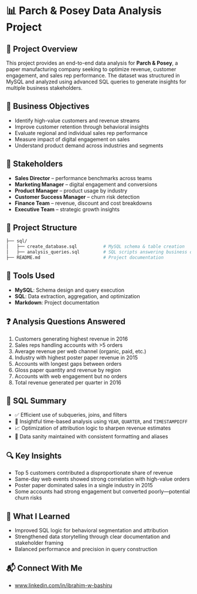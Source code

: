 # 📊 Parch & Posey Data Analysis Project

## 📝 Project Overview  
This project provides an end-to-end data analysis for **Parch & Posey**, a paper manufacturing company seeking to optimize revenue, customer engagement, and sales rep performance. The dataset was structured in MySQL and analyzed using advanced SQL queries to generate insights for multiple business stakeholders.

## 🎯 Business Objectives  
- Identify high-value customers and revenue streams  
- Improve customer retention through behavioral insights  
- Evaluate regional and individual sales rep performance  
- Measure impact of digital engagement on sales  
- Understand product demand across industries and segments  

## 👥 Stakeholders  
- **Sales Director** – performance benchmarks across teams  
- **Marketing Manager** – digital engagement and conversions  
- **Product Manager** – product usage by industry  
- **Customer Success Manager** – churn risk detection  
- **Finance Team** – revenue, discount and cost breakdowns  
- **Executive Team** – strategic growth insights  

## 📁 Project Structure  
```bash
├── sql/
│   ├── create_database.sql          # MySQL schema & table creation
│   ├── analysis_queries.sql         # SQL scripts answering business questions
├── README.md                        # Project documentation
```

## 🧮 Tools Used  
- **MySQL**: Schema design and query execution  
- **SQL**: Data extraction, aggregation, and optimization  
- **Markdown**: Project documentation  

## ❓ Analysis Questions Answered  
1. Customers generating highest revenue in 2016  
2. Sales reps handling accounts with >5 orders  
3. Average revenue per web channel (organic, paid, etc.)  
4. Industry with highest poster paper revenue in 2015  
5. Accounts with longest gaps between orders  
6. Gloss paper quantity and revenue by region  
7. Accounts with web engagement but no orders  
8. Total revenue generated per quarter in 2016  

## 📜 SQL Summary  
- ✅ Efficient use of subqueries, joins, and filters  
- 🧠 Insightful time-based analysis using `YEAR`, `QUARTER`, and `TIMESTAMPDIFF`  
- 📈 Optimization of attribution logic to sharpen revenue estimates  
- 📌 Data sanity maintained with consistent formatting and aliases  

## 🔍 Key Insights  
- Top 5 customers contributed a disproportionate share of revenue  
- Same-day web events showed strong correlation with high-value orders  
- Poster paper dominated sales in a single industry in 2015  
- Some accounts had strong engagement but converted poorly—potential churn risks  

## 🌱 What I Learned  
- Improved SQL logic for behavioral segmentation and attribution  
- Strengthened data storytelling through clear documentation and stakeholder framing  
- Balanced performance and precision in query construction  

## 📬 Connect With Me  
- www.linkedin.com/in/ibrahim-w-bashiru
